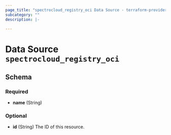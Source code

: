 ```yaml
---
page_title: "spectrocloud_registry_oci Data Source - terraform-provider-spectrocloud"
subcategory: ""
description: |-
  
---
```


# Data Source `spectrocloud_registry_oci`





## Schema

### Required

- **name** (String)

### Optional

- **id** (String) The ID of this resource.


